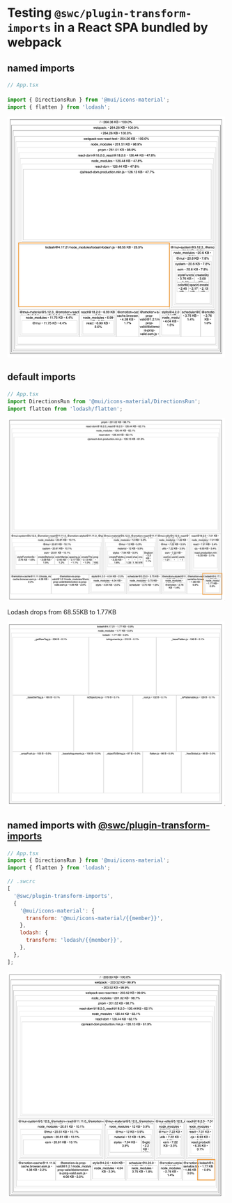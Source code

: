 # Testing `@swc/plugin-transform-imports` in a React SPA bundled by webpack

## named imports

```js
// App.tsx

import { DirectionsRun } from '@mui/icons-material';
import { flatten } from 'lodash';
```

<img src="./docs/named-import.png" width="500" />

## default imports

```js
// App.tsx
import DirectionsRun from '@mui/icons-material/DirectionsRun';
import flatten from 'lodash/flatten';
```

<img src="./docs/default-import.png" width="500" />

Lodash drops from 68.55KB to 1.77KB

<img src="./docs/default-import-lodash.png" width="500" />

## named imports with [@swc/plugin-transform-imports](https://github.com/swc-project/plugins/tree/main/packages/transform-imports)

```js
// App.tsx
import { DirectionsRun } from '@mui/icons-material';
import { flatten } from 'lodash';
```

```js
// .swcrc
[
  '@swc/plugin-transform-imports',
  {
    '@mui/icons-material': {
      transform: '@mui/icons-material/{{member}}',
    },
    lodash: {
      transform: 'lodash/{{member}}',
    },
  },
];
```

<img src="./docs/named-import-swc-plugin.png" width="500" />
